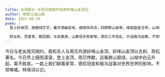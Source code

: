 ```yaml
---
title: 水调歌头·与周兄细雨中同游妙峰山金顶记
author: 放歌江海山阙
date: 2022-06-29
poem: |
  登上妙峰顶，放眼绿茫茫。暑月清幽佳地，细雨伴风凉。四野群山披翠，峰壑盘旋玉带，山坳白云飏。老树掩村廓，涧水戏鸳鸯。

  观古刹，赏夏景，歇回廊。与友邀游，山巅信步叙家常。感叹三年疫乱，共话俄乌战事，不禁慨而慷。道别多情友，我亦泪盈眶。
---
```


今日与老友周兄相约，我和夫人与周兄共游妙峰山金顶。妙峰山金顶以古刹、奇松著名。今日早上细雨濛濛，登上金顶，雨已停歇，远看群山碧绿，山坳中白云升起，美不胜收。一路上我们聊着家常，感叹冠疫和俄乌战事对世界世界的影响，不禁唏嘘。特填词以记。
